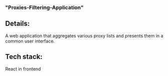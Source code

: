 ### "Proxies-Filtering-Application" 
## Details:
A web application that aggregates various
proxy lists and presents them in a common user interface.<br/>
## Tech stack:
React in frontend
